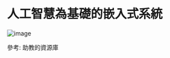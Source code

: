 # 人工智慧為基礎的嵌入式系統

![image](https://user-images.githubusercontent.com/96182376/146184847-28cdfc2e-6b77-4d48-adee-12c0a7eeb50e.png)

參考: 助教的資源庫
